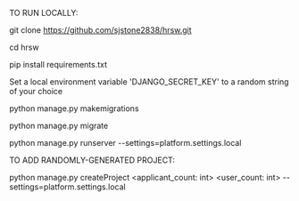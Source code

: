 TO RUN LOCALLY:

git clone https://github.com/sjstone2838/hrsw.git

cd hrsw

pip install requirements.txt

Set a local environment variable 'DJANGO_SECRET_KEY' to a random string of your choice

python manage.py makemigrations

python manage.py migrate

python manage.py runserver --settings=platform.settings.local

TO ADD RANDOMLY-GENERATED PROJECT:

python manage.py createProject <applicant_count: int> <user_count: int> --settings=platform.settings.local